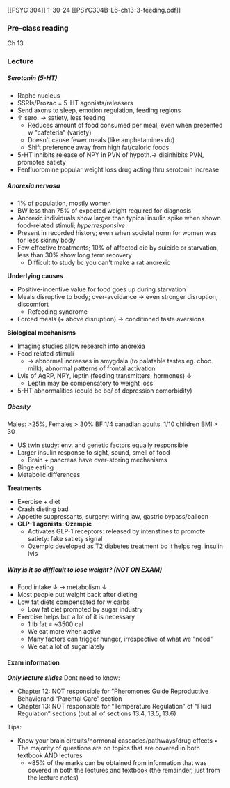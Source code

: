 [[PSYC 304]]
1-30-24
[[PSYC304B-L6-ch13-3-feeding.pdf]]
### Pre-class reading
Ch 13 
### Lecture

##### Serotonin (5-HT)
- Raphe nucleus
- SSRIs/Prozac = 5-HT agonists/releasers
- Send axons to sleep, emotion regulation, feeding regions
- $\uparrow$ sero. → satiety, less feeding
	- Reduces amount of food consumed per meal, even when presented w "cafeteria" (variety)
	- Doesn't cause fewer meals (like amphetamines do)
	- Shift preference away from high fat/caloric foods 
- 5-HT inhibits release of NPY in PVN of hypoth.→ disinhibits PVN, promotes satiety
- Fenfluoromine popular weight loss drug acting thru serotonin increase

##### Anorexia nervosa
- 1% of population, mostly women
- BW less than 75% of expected weight required for diagnosis
- Anorexic individuals show larger than typical insulin spike when shown food-related stimuli; *hyperresponsive*
- Present in recorded history; even when societal norm for women was for less skinny body 
- Few effective treatments; 10% of affected die by suicide or starvation, less than 30% show long term recovery 
	- Difficult to study bc you can't make a rat anorexic

**Underlying causes**
- Positive-incentive value for food goes up during starvation
- Meals disruptive to body; over-avoidance → even stronger disruption, discomfort
	- Refeeding syndrome
- Forced meals (+ above disruption) → conditioned taste aversions  

**Biological mechanisms**
- Imaging studies allow research into anorexia
- Food related stimuli 
	- → abnormal increases in amygdala (to palatable tastes eg. choc. milk), abnormal patterns of frontal activation
- Lvls of AgRP, NPY, leptin (feeding transmitters, hormones) $\downarrow$
	- Leptin may be compensatory to weight loss
- 5-HT abnormalities (could be bc/ of depression comorbidity)

##### Obesity
Males: >25%, Females > 30% BF
1/4 canadian adults, 1/10 children 
BMI > 30 
- US twin study: env. and genetic factors equally responsible
- Larger insulin response to sight, sound, smell of food
	- Brain + pancreas have over-storing mechanisms
- Binge eating
- Metabolic differences

**Treatments**
- Exercise + diet
- Crash dieting bad
- Appetite suppressants, surgery: wiring jaw, gastric bypass/balloon
- **GLP-1 agonists: Ozempic**
	- Activates GLP-1 receptors: released by intenstines to promote satiety: fake satiety signal 
	- Ozempic developed as T2 diabetes treatment bc it helps reg. insulin lvls

##### Why is it so difficult to lose weight? (NOT ON EXAM)
- Food intake $\downarrow$ → metabolism $\downarrow$
- Most people put weight back after dieting
- Low fat diets compensated for w carbs
	- Low fat diet promoted by sugar industry
- Exercise helps but a lot of it is necessary
	- 1 lb fat = ~3500 cal
	- We eat more when active
	- Many factors can trigger hunger, irrespective of what we "need"
	- We eat a lot of sugar lately

#### Exam information 
***Only lecture slides***
Dont need to know: 
- Chapter 12: NOT responsible for ”Pheromones Guide Reproductive Behaviorand “Parental Care” section 
- Chapter 13: NOT responsible for “Temperature Regulation” of “Fluid Regulation” sections (but all of sections 13.4, 13.5, 13.6)

Tips: 
- Know your brain circuits/hormonal cascades/pathways/drug effects • The majority of questions are on topics that are covered in both textbook AND lectures 
	- ~85% of the marks can be obtained from information that was covered in both the lectures and textbook (the remainder, just from the lecture notes) 